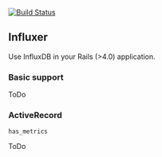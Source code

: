 [![Build Status](https://travis-ci.org/palkan/influxer.svg?branch=master)](https://travis-ci.org/palkan/influxer)

## Influxer

Use InfluxDB in your Rails (>4.0) application.

### Basic support

ToDo

### ActiveRecord 

`has_metrics`

ToDo
